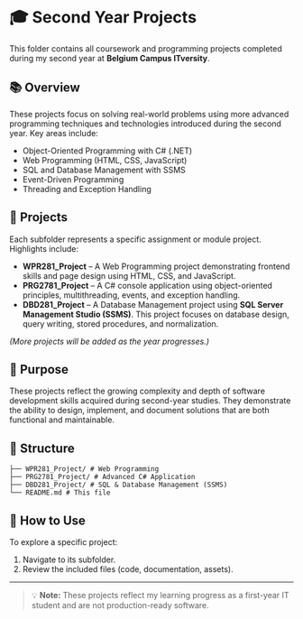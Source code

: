 # 🎓 Second Year Projects

This folder contains all coursework and programming projects completed during my second year at **Belgium Campus ITversity**.

## 📚 Overview

These projects focus on solving real-world problems using more advanced programming techniques and technologies introduced during the second year. Key areas include:

- Object-Oriented Programming with C# (.NET)
- Web Programming (HTML, CSS, JavaScript)
- SQL and Database Management with SSMS
- Event-Driven Programming
- Threading and Exception Handling

## 📂 Projects

Each subfolder represents a specific assignment or module project. Highlights include:

- **WPR281_Project** – A Web Programming project demonstrating frontend skills and page design using HTML, CSS, and JavaScript.
- **PRG2781_Project** – A C# console application using object-oriented principles, multithreading, events, and exception handling.
- **DBD281_Project** – A Database Management project using **SQL Server Management Studio (SSMS)**. This project focuses on database design, query writing, stored procedures, and normalization.

*(More projects will be added as the year progresses.)*

## 🎯 Purpose

These projects reflect the growing complexity and depth of software development skills acquired during second-year studies. They demonstrate the ability to design, implement, and document solutions that are both functional and maintainable.

## 📁 Structure

```SecondYearProjects/
├── WPR281_Project/ # Web Programming
├── PRG2781_Project/ # Advanced C# Application
├── DBD281_Project/ # SQL & Database Management (SSMS)
└── README.md # This file
```

## 🔧 How to Use

To explore a specific project:
1. Navigate to its subfolder.
2. Review the included files (code, documentation, assets).

---

> 💡 **Note:** These projects reflect my learning progress as a first-year IT student and are not production-ready software.
